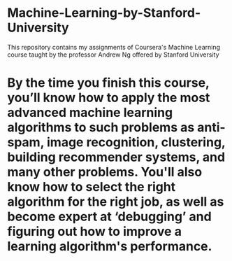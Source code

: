 # Machine-Learning-by-Stanford-University
This repository contains my assignments of Coursera's Machine Learning course taught by the professor Andrew Ng offered by Stanford University
# By the time you finish this course, you’ll know how to apply the most advanced machine learning algorithms to such problems as anti-spam, image recognition, clustering, building recommender systems, and many other problems. You'll also know how to select the right algorithm for the right job, as well as become expert at ‘debugging’ and figuring out how to improve a learning algorithm's performance.
